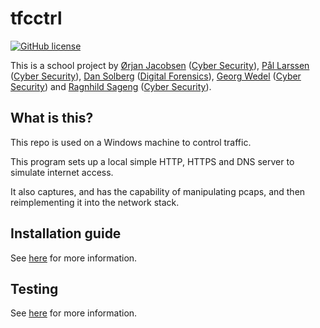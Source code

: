 # tfcctrl

[![GitHub license](https://img.shields.io/badge/license-Apache%202-blue.svg)](LICENCE)


This is a school project by [Ørjan Jacobsen](https://github.com/orjanj) ([Cyber Security](https://www.noroff.no/en/studies/university-college/cyber-security)), [Pål Larssen](https://github.com/palarssen) ([Cyber Security](https://www.noroff.no/en/studies/university-college/cyber-security)), [Dan Solberg](https://github.com/dansolb) ([Digital Forensics](https://www.noroff.no/en/studies/university-college/digital-forensics)), [Georg Wedel](https://github.com/DarkGogg) ([Cyber Security](https://www.noroff.no/en/studies/university-college/cyber-security)) and [Ragnhild Sageng](https://github.com/Lixona) ([Cyber Security](https://www.noroff.no/en/studies/university-college/cyber-security)).

## What is this?
This repo is used on a Windows machine to control traffic.

This program sets up a local simple HTTP, HTTPS and DNS server to simulate internet access.

It also captures, and has the capability of manipulating pcaps, and then reimplementing it into the network stack.

## Installation guide
See [here](docs/installation.md) for more information.

## Testing
See [here](docs/TESTING.md) for more information.
